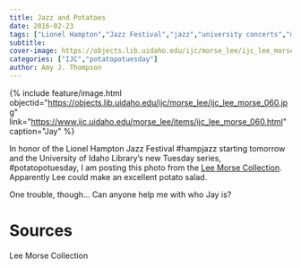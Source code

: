 ```yaml
---
title: Jazz and Potatoes
date: 2016-02-23
tags: ["Lionel Hampton","Jazz Festival","jazz","university concerts","music","potatoes","Lee Morse"]
subtitle: 
cover-image: https://objects.lib.uidaho.edu/ijc/morse_lee/ijc_lee_morse_060.jpg
categories: ["IJC","potatopotuesday"]
author: Amy J. Thompson
---
```


{% include feature/image.html objectid="https://objects.lib.uidaho.edu/ijc/morse_lee/ijc_lee_morse_060.jpg" link="https://www.ijc.uidaho.edu/morse_lee/items/ijc_lee_morse_060.html" caption="Jay" %}

In honor of the Lionel Hampton Jazz Festival #hampjazz starting tomorrow and the University of Idaho Library’s new Tuesday series, #potatopotuesday, I am posting this photo from the [Lee Morse Collection](http://www.ijc.uidaho.edu/morse_lee/index.html). Apparently Lee could make an excellent potato salad.

One trouble, though... Can anyone help me with who Jay is?

# Sources

Lee Morse Collection